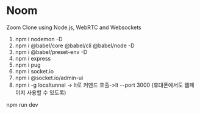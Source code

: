 # Noom

Zoom Clone using Node.js, WebRTC and Websockets

1. npm i nodemon -D
2. npm i @babel/core @babel/cli @babel/node -D
3. npm i @babel/preset-env -D
4. npm i express
5. npm i pug
6. npm i socket.io
7. npm i @socket.io/admin-ui
8. npm i -g localtunnel -> lt로 커멘드 호출->lt --port 3000 (휴대폰에서도 웹페이지 사용할 수 있도록)

npm run dev
